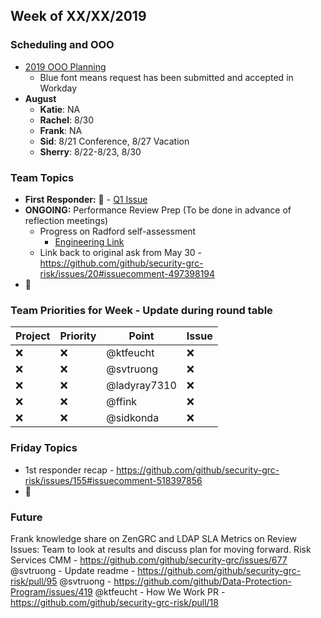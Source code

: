 ## Week of XX/XX/2019

### Scheduling and OOO 
-  [2019 OOO Planning](https://docs.google.com/spreadsheets/d/1W7VSdgJjH1KlE06hNfwouk20xMaPeg2HLlVEglqNEj8/edit#gid=0)
   - Blue font means request has been submitted and accepted in Workday
- **August**
  - **Katie**: NA
  - **Rachel**: 8/30
  - **Frank**: NA 
  - **Sid**: 8/21 Conference, 8/27 Vacation
  - **Sherry**: 8/22-8/23, 8/30

### Team Topics
- **First Responder:** :construction:  - [Q1 Issue](https://github.com/github/security-grc-risk/issues/155)
- **ONGOING:** Performance Review Prep (To be done in advance of reflection meetings)
  - Progress on Radford self-assessment
    - [Engineering Link](https://githubber.com/article/technology/structure/engineering-levels)
  - Link back to original ask from May 30 - https://github.com/github/security-grc-risk/issues/20#issuecomment-497398194
- :construction:

### Team Priorities for Week - Update during round table
Project | Priority | Point | Issue
--|--|--|--
:x: | :x: | @ktfeucht | :x:
:x: | :x: | @svtruong | :x:
:x: | :x: | @ladyray7310 | :x:
:x: | :x: | @ffink | :x: 
:x: | :x: | @sidkonda  | :x:

### Friday Topics
-  1st responder recap - https://github.com/github/security-grc-risk/issues/155#issuecomment-518397856
- :construction:

### Future
Frank knowledge share on ZenGRC and LDAP
SLA Metrics on Review Issues: Team to look at results and discuss plan for moving forward.
Risk Services CMM - https://github.com/github/security-grc/issues/677
@svtruong - Update readme - https://github.com/github/security-grc-risk/pull/95
@svtruong - https://github.com/github/Data-Protection-Program/issues/419
@ktfeucht - How We Work PR - https://github.com/github/security-grc-risk/pull/18
